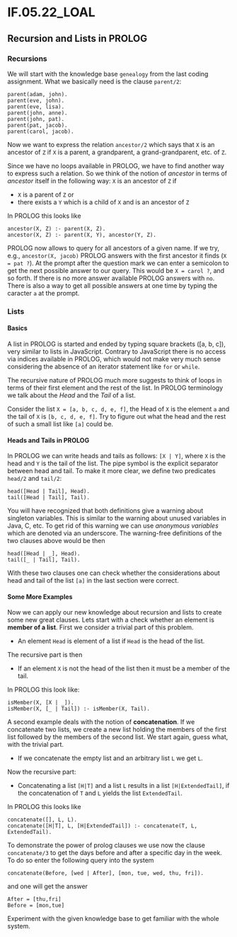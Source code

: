 # IF.05.22_LOAL

## Recursion and Lists in PROLOG

### Recursions
We will start with the knowledge base `genealogy` from the last coding assignment. What we basically need is the clause `parent/2`:
```
parent(adam, john).
parent(eve, john).
parent(eve, lisa).
parent(john, anne).
parent(john, pat).
parent(pat, jacob).
parent(carol, jacob).
```

Now we want to express the relation `ancestor/2` which says that `X` is an ancestor of `Z` if `X` is a parent, a grandparent, a grand-grandparent, etc. of `Z`.

Since we have no loops available in PROLOG, we have to find another way to express such a relation. So we think of the notion of *ancestor* in terms of *ancestor* itself in the following way:
`X` is an ancestor of `Z` if
- `X` is a parent of `Z` or
- there exists a `Y` which is a child of `X` and is an ancestor of `Z`

In PROLOG this looks like
```
ancestor(X, Z) :- parent(X, Z).
ancestor(X, Z) :- parent(X, Y), ancestor(Y, Z).
```

PROLOG now allows to query for all ancestors of a given name. If we try, e.g., `ancestor(X, jacob)` PROLOG answers with the first ancestor it finds (`X = pat ?`). At the prompt after the question mark we can enter a semicolon to get the next possible answer to our query. This would be `X = carol ?`, and so forth. If there is no more answer available PROLOG answers with `no`. There is also a way to get all possible answers at one time by typing the caracter `a` at the prompt.

### Lists
#### Basics
A list in PROLOG is started and ended by typing square brackets ([a, b, c]), very similar to lists in JavaScript. Contrary to JavaScript there is no access via indices available in PROLOG, which would not make very much sense considering the absence of an iterator statement like `for` or `while`.

The recursive nature of PROLOG much more suggests to think of loops in terms of their first element and the rest of the list. In PROLOG terminology we talk about the *Head* and the *Tail* of a list.

Consider the list `X = [a, b, c, d, e, f]`, the Head of `X` is the element `a` and the tail of `X` is `[b, c, d, e, f]`. Try to figure out what the head and the rest of such a small list like `[a]` could be.

#### Heads and Tails in PROLOG
In PROLOG we can write heads and tails as follows: `[X | Y]`, where `X` is the head and `Y` is the tail of the list. The pipe symbol is the explicit separator between head and tail. To make it more clear, we define two predicates `head/2` and `tail/2`:
```
head([Head | Tail], Head).
tail([Head | Tail], Tail).
```
You will have recognized that both definitions give a warning about singleton variables. This is similar to the warning about unused variables in Java, C, etc. To get rid of this warning we can use *anonymous variables* which are denoted via an underscore. The warning-free definitions of the two clauses above would be then
```
head([Head | _], Head).
tail([_ | Tail], Tail).
```
With these two clauses one can check whether the considerations about head and tail of the list `[a]` in the last section were correct.

#### Some More Examples
Now we can apply our new knowledge about recursion and lists to create some new great clauses. Lets start with a check whether an element is **member of a list**. First we consider a trivial part of this problem.
- An element `Head` is element of a list if `Head` is the head of the list.

The recursive part is then
- If an element `X` is not the head of the list then it must be a member of the tail.

In PROLOG this look like:
```
isMember(X, [X | _]).                        
isMember(X, [_ | Tail]) :- isMember(X, Tail).
```

A second example deals with the notion of **concatenation**. If we concatenate two lists, we create a new list holding the members of the first list followed by the members of the second list. We start again, guess what, with the trivial part.
- If we concatenate the empty list and an arbitrary list `L` we get `L`.

Now the recursive part:
- Concatenating a list `[H|T]` and a list `L` results in a list `[H|ExtendedTail]`, if the concatenation of `T` and `L` yields the list `ExtendedTail`.

In PROLOG this looks like
```
concatenate([], L, L).
concatenate([H|T], L, [H|ExtendedTail]) :- concatenate(T, L, ExtendedTail).
```
To demonstrate the power of prolog clauses we use now the clause `concatenate/3` to get the days before and after a specific day in the week. To do so enter the following query into the system
```
concatenate(Before, [wed | After], [mon, tue, wed, thu, fri]).
```
and one will get the answer
```
After = [thu,fri]
Before = [mon,tue]
```

Experiment with the given knowledge base to get familiar with the whole system.
